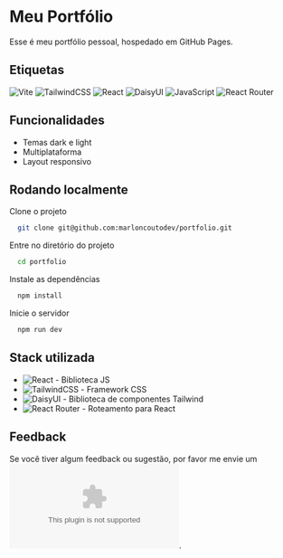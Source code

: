 # Meu Portfólio

Esse é meu portfólio pessoal, hospedado em GitHub Pages.

## Etiquetas

![Vite](https://img.shields.io/badge/vite-%23646CFF.svg?style=for-the-badge&logo=vite&logoColor=white)
![TailwindCSS](https://img.shields.io/badge/tailwindcss-%2338B2AC.svg?style=for-the-badge&logo=tailwind-css&logoColor=white)
![React](https://img.shields.io/badge/react-%2320232a.svg?style=for-the-badge&logo=react&logoColor=%2361DAFB)
![DaisyUI](https://img.shields.io/badge/daisyui-5A0EF8?style=for-the-badge&logo=daisyui&logoColor=white)
![JavaScript](https://img.shields.io/badge/javascript-%23323330.svg?style=for-the-badge&logo=javascript&logoColor=%23F7DF1E)
![React Router](https://img.shields.io/badge/React_Router-CA4245?style=for-the-badge&logo=react-router&logoColor=white)

## Funcionalidades

- Temas dark e light
- Multiplataforma
- Layout responsivo

## Rodando localmente

Clone o projeto

```bash
  git clone git@github.com:marloncoutodev/portfolio.git
```

Entre no diretório do projeto

```bash
  cd portfolio
```

Instale as dependências

```bash
  npm install
```

Inicie o servidor

```bash
  npm run dev
```

## Stack utilizada

- ![React](https://react.dev/) - Biblioteca JS
- ![TailwindCSS](https://tailwindcss.com/) - Framework CSS
- ![DaisyUI](https://daisyui.com/) - Biblioteca de componentes Tailwind
- ![React Router](https://reactrouter.com/en/main) - Roteamento para React

## Feedback

Se você tiver algum feedback ou sugestão, por favor me envie um ![email](mailto:marloncouto199@gmail.com).

